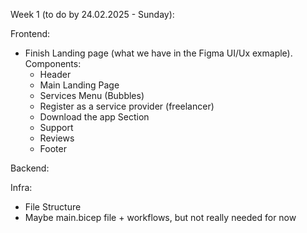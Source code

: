 Week 1 (to do by 24.02.2025 - Sunday): 

Frontend: 
- Finish Landing page (what we have in the Figma UI/Ux exmaple). Components:
   - Header
   - Main Landing Page
   - Services Menu (Bubbles)
   - Register as a service provider (freelancer)
   - Download the app Section
   - Support
   - Reviews
   - Footer

Backend: 


Infra: 
 - File Structure
 - Maybe main.bicep file + workflows, but not really needed for now
